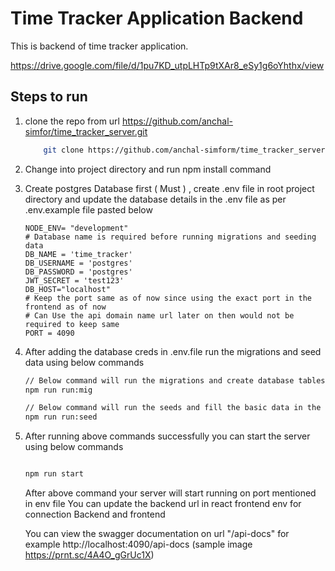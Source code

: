 # Time Tracker Application Backend

This is backend of time tracker application.

https://drive.google.com/file/d/1pu7KD_utpLHTp9tXAr8_eSy1g6oYhthx/view

## Steps to run

1. clone the repo from url https://github.com/anchal-simfor/time_tracker_server.git

   ```bash
       git clone https://github.com/anchal-simform/time_tracker_server.git

   ```

2. Change into project directory and run npm install command

3. Create postgres Database first ( Must ) , create .env file in root project directory and update the database details in the .env file as per .env.example file pasted below

   ```env
   NODE_ENV= "development"
   # Database name is required before running migrations and seeding data
   DB_NAME = 'time_tracker'
   DB_USERNAME = 'postgres'
   DB_PASSWORD = 'postgres'
   JWT_SECRET = 'test123'
   DB_HOST="localhost"
   # Keep the port same as of now since using the exact port in the frontend as of now
   # Can Use the api domain name url later on then would not be required to keep same
   PORT = 4090
   ```

4. After adding the database creds in .env.file run the migrations and seed data using below commands

   ```bash
   // Below command will run the migrations and create database tables for you
   npm run run:mig

   // Below command will run the seeds and fill the basic data in the data base
   npm run run:seed

   ```

5. After running above commands successfully you can start the server using below commands

   ```bash

   npm run start

   ```

   After above command your server will start running on port mentioned in env file
   You can update the backend url in react frontend env for connection Backend and frontend

   You can view the swagger documentation on url "/api-docs" for example http://localhost:4090/api-docs (sample image https://prnt.sc/4A4O_gGrUc1X)
